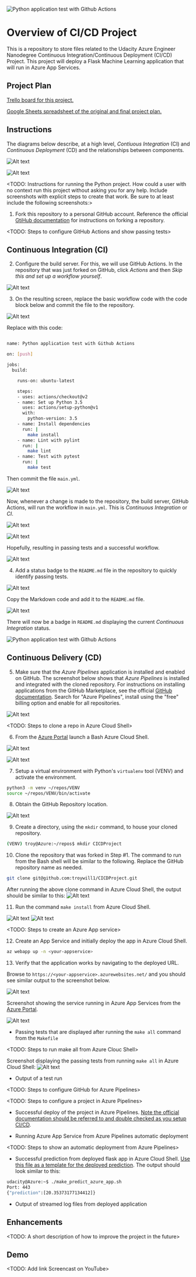 ![Python application test with Github Actions](https://github.com/troywill1/CICDProject/workflows/Python%20application%20test%20with%20Github%20Actions/badge.svg)

# Overview of CI/CD Project

This is a repository to store files related to the Udacity Azure Engineer Nanodegree Continuous Integration/Continuous Deployment (CI/CD) Project. This project will deploy a Flask Machine Learning application that will run in Azure App Services.

## Project Plan

[Trello board for this project.][1]

[Google Sheets spreadsheet of the original and final project plan.][2]

## Instructions

The diagrams below describe, at a high level, *Contiuous Integration* (CI) and *Continuous Deployment* (CD) and the relationships between components.

![Alt text](/CI_Azure_Diagram.png?raw=true "CI_Azure_Diagram.png")

![Alt text](/CD_Azure_Diagram.png?raw=true "CD_Azure_Diagram.png")

<TODO:  Instructions for running the Python project.  How could a user with no context run this project without asking you for any help.  Include screenshots with explicit steps to create that work. Be sure to at least include the following screenshots:>

1. Fork this repository to a personal GitHub account. Reference the official [GtiHub documentation][3] for instructions on forking a repository.

<TODO: Steps to configure GitHub Actions and show passing tests>

## Continuous Integration (CI)

2. Configure the build server. For this, we will use GitHub Actions. In the repository that was just forked on GitHub, click *Actions* and then *Skip this and set up a workflow yourself*.

![Alt text](/GitHub_Actions.png?raw=true "GitHub_Actions.png")

3. On the resulting screen, replace the basic workflow code with the code block below and commit the file to the repository.

![Alt text](/Replace_YAML_Code.png?raw=true "Replace_YAML_Code.png")

Replace with this code:

```bash

name: Python application test with Github Actions

on: [push]

jobs:
  build:

	runs-on: ubuntu-latest

	steps:
	- uses: actions/checkout@v2
	- name: Set up Python 3.5
	  uses: actions/setup-python@v1
	  with:
		python-version: 3.5
	- name: Install dependencies
	  run: |
		make install
	- name: Lint with pylint
	  run: |
		make lint
	- name: Test with pytest
	  run: |
		make test
```

Then commit the file `main.yml`.

![Alt text](/Commit_YAML.png?raw=true "Commit_YAML.png")

Now, whenever a change is made to the repository, the build server, GitHub Actions, will run the workflow in `main.yml`. This is *Continuous Integration* or *CI*.

![Alt text](/Actions_Results_1.png?raw=true "Actions_Results_1.png")

![Alt text](/Actions_Results_2.png?raw=true "Actions_Results_2.png")

Hopefully, resulting in passing tests and a successful workflow.

![Alt text](/Passing_GitHub_Actions_Build.png?raw=true "Passing_GitHub_Actions_Build.png")

4. Add a status badge to the `README.md` file in the repository to quickly identify passing tests.

![Alt text](/Create_Badge.png?raw=true "Create_Badge.png")

Copy the Markdown code and add it to the `README.md` file.

![Alt text](/Copy_Markdown.png?raw=true "Copy_Markdown.png")

There will now be a badge in `README.md` displaying the current *Continuous Integration* status.

![Python application test with Github Actions](https://github.com/troywill1/CICDProject/workflows/Python%20application%20test%20with%20Github%20Actions/badge.svg)

## Continuous Delivery (CD)

5. Make sure that the *Azure Pipelines* application is installed and enabled on GitHub. The screenshot below shows that *Azure Pipelines* is installed and integrated with the cloned repository. For instructions on installing applications from the GitHub Marketplace, see the official [GitHub documentation][5]. Search for "Azure Pipelines", install using the "free" billing option and enable for all repositories.

![Alt text](/GitHub_Apps.png?raw=true "GitHub_Apps.png")

<TODO: Steps to clone a repo in Azure Cloud Shell>

6. From the [Azure Portal][4] launch a Bash Azure Cloud Shell.

![Alt text](/Launch_Shell.png?raw=true "Launch_Shell.png")

![Alt text](/Bash_Shell.png?raw=true "Bash_Shell.png")

7. Setup a virtual environment with Python's `virtualenv` tool (VENV) and activate the environment.

```bash
python3 -m venv ~/repos/VENV
source ~/repos/VENV/bin/activate
```

8. Obtain the GitHub Repository location.

![Alt text](/Clone_SSH.png?raw=true "Clone_SSH.png")

9. Create a directory, using the `mkdir` command, to house your cloned repository.

```bash
(VENV) troy@Azure:~/repos$ mkdir CICDProject
```

10. Clone the repository that was forked in Step #1. The command to run from the Bash shell will be similar to the following. Replace the GitHub repository name as needed.

```bash
git clone git@github.com:troywill1/CICDProject.git
```

After running the above clone command in Azure Cloud Shell, the output should be similar to this:
![Alt text](/Cloned_Repo_Azure.png?raw=true "Cloned_Repo_Azure.png")

11. Run the command `make install` from Azure Cloud Shell.

![Alt text](/Make_Install_1.png?raw=true "Make_Install_1.png")
![Alt text](/Make_Install_2.png?raw=true "Make_Install_2.png")

<TODO: Steps to create an Azure App service>

12. Create an App Service and initially deploy the app in Azure Cloud Shell.

```bash
az webapp up -n <your-appservice>
```

13. Verify that the application works by navigating to the deployed URL.

Browse to `https://<your-appservice>.azurewebsites.net/` and you should see similar output to the screenshot below.

![Alt text](/Sklearn_Home.png?raw=true "Sklearn_Home.png")

Screenshot showing the service running in Azure App Services from the [Azure Portal][4].

![Alt text](/Azure_App_Services.png?raw=true "Azure_App_Services.png")

* Passing tests that are displayed after running the `make all` command from the `Makefile`

<TODO: Steps to run make all from Azure Clouc Shell>

Screenshot displaying the passing tests from running `make all` in Azure Cloud Shell:
![Alt text](/Cloud_Shell_Setup_Passing_Tests.png?raw=true "Cloud_Shell_Setup_Passing_Tests.png")

* Output of a test run

<TODO: Steps to configure GitHub for Azure Pipelines>

<TODO: Steps to configure a project in Azure Pipelines>

* Successful deploy of the project in Azure Pipelines.  [Note the official documentation should be referred to and double checked as you setup CI/CD](https://docs.microsoft.com/en-us/azure/devops/pipelines/ecosystems/python-webapp?view=azure-devops).

* Running Azure App Service from Azure Pipelines automatic deployment

<TODO: Steps to show an automatic deployment from Azure Pipelines>

* Successful prediction from deployed flask app in Azure Cloud Shell.  [Use this file as a template for the deployed prediction](https://github.com/udacity/nd082-Azure-Cloud-DevOps-Starter-Code/blob/master/C2-AgileDevelopmentwithAzure/project/starter_files/flask-sklearn/make_predict_azure_app.sh).
The output should look similar to this:

```bash
udacity@Azure:~$ ./make_predict_azure_app.sh
Port: 443
{"prediction":[20.35373177134412]}
```

* Output of streamed log files from deployed application

>

## Enhancements

<TODO: A short description of how to improve the project in the future>

## Demo 

<TODO: Add link Screencast on YouTube>

[1]: https://trello.com/b/GWL8MO8g/building-ci-cd-pipeline
[2]: https://docs.google.com/spreadsheets/d/1QMoPynXT3BXGuPUoEhMU0OHgs3Zs2ru5FsCxnYTjpDw/edit?usp=sharing
[3]: https://docs.github.com/en/github/getting-started-with-github/fork-a-repo
[4]: https://portal.azure.com
[5]: https://docs.github.com/en/github/customizing-your-github-workflow/installing-an-app-in-your-organization